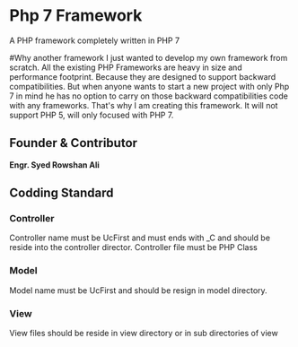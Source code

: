 # Php 7 Framework
A PHP framework completely written in PHP 7

#Why another framework
I just wanted to develop my own framework from scratch. All the existing PHP Frameworks are heavy in size and performance footprint. Because they are designed to support backward compatibilities. But when anyone wants to start a new project with only Php 7 in mind he has no option to carry on those backward compatibilities code with any frameworks. That's why I am creating this framework. It will not support PHP 5, will only focused with PHP 7.

## Founder & Contributor
**Engr. Syed Rowshan Ali**

## Codding Standard
### Controller
Controller name must be UcFirst and must ends with _C and should be reside into the controller director. Controller file must be PHP Class

### Model
Model name must be UcFirst and should be resign in model directory.

### View
View files should be reside in view directory or in sub directories of view

